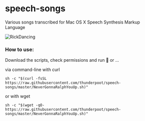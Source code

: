 # speech-songs
Various songs transcribed for Mac OS X Speech Synthesis Markup Language

![RickDancing](https://media.giphy.com/media/Vuw9m5wXviFIQ/giphy.gif)

### How to use:

Download the scripts, check permissions and run 🥳 or ...

via command-line with curl

`sh -c "$(curl -fsSL https://raw.githubusercontent.com/thunderpoot/speech-songs/master/NeverGonnaRalphYouUp.sh)"`

or with wget

`sh -c "$(wget -qO- https://raw.githubusercontent.com/thunderpoot/speech-songs/master/NeverGonnaRalphYouUp.sh)"`
